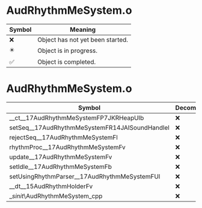# AudRhythmMeSystem.o
| Symbol | Meaning 
| ------------- | ------------- 
| :x: | Object has not yet been started. 
| :eight_pointed_black_star: | Object is in progress. 
| :white_check_mark: | Object is completed. 


# AudRhythmMeSystem.o
| Symbol | Decompiled? |
| ------------- | ------------- |
| __ct__17AudRhythmMeSystemFP7JKRHeapUlb | :x: |
| setSeq__17AudRhythmMeSystemFR14JAISoundHandlel | :x: |
| rejectSeq__17AudRhythmMeSystemFl | :x: |
| rhythmProc__17AudRhythmMeSystemFv | :x: |
| update__17AudRhythmMeSystemFv | :x: |
| setIdle__17AudRhythmMeSystemFb | :x: |
| setUsingRhythmParser__17AudRhythmMeSystemFUl | :x: |
| __dt__15AudRhythmHolderFv | :x: |
| __sinit_\AudRhythmMeSystem_cpp | :x: |

